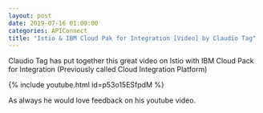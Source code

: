 ```yaml
---
layout: post
date: 2019-07-16 01:00:00
categories: APIConnect
title: "Istio & IBM Cloud Pak for Integration [Video] by Claudio Tag"
---
```


Claudio Tag has put together this great video on Istio with IBM Cloud Pack for Integration (Previously called Cloud Integration Platform)


{% include youtube.html id=p53o15ESfpdM %}


As always he would love feedback on his youtube video.
